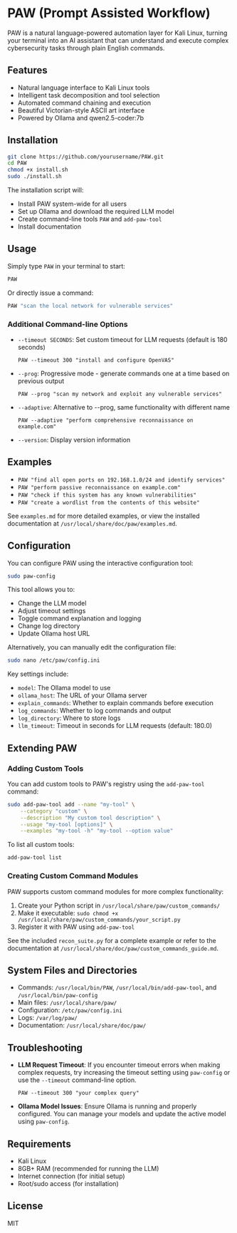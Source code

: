 # PAW (Prompt Assisted Workflow)

PAW is a natural language-powered automation layer for Kali Linux, turning your terminal into an AI assistant that can understand and execute complex cybersecurity tasks through plain English commands.

## Features

- Natural language interface to Kali Linux tools
- Intelligent task decomposition and tool selection
- Automated command chaining and execution
- Beautiful Victorian-style ASCII art interface
- Powered by Ollama and qwen2.5-coder:7b

## Installation

```bash
git clone https://github.com/yourusername/PAW.git
cd PAW
chmod +x install.sh
sudo ./install.sh
```

The installation script will:
- Install PAW system-wide for all users
- Set up Ollama and download the required LLM model
- Create command-line tools `PAW` and `add-paw-tool`
- Install documentation

## Usage

Simply type `PAW` in your terminal to start:

```bash
PAW
```

Or directly issue a command:

```bash
PAW "scan the local network for vulnerable services"
```

### Additional Command-line Options

- `--timeout SECONDS`: Set custom timeout for LLM requests (default is 180 seconds)
  ```
  PAW --timeout 300 "install and configure OpenVAS"
  ```

- `--prog`: Progressive mode - generate commands one at a time based on previous output
  ```
  PAW --prog "scan my network and exploit any vulnerable services"
  ```

- `--adaptive`: Alternative to --prog, same functionality with different name
  ```
  PAW --adaptive "perform comprehensive reconnaissance on example.com"
  ```

- `--version`: Display version information

## Examples

- `PAW "find all open ports on 192.168.1.0/24 and identify services"`
- `PAW "perform passive reconnaissance on example.com"`
- `PAW "check if this system has any known vulnerabilities"`
- `PAW "create a wordlist from the contents of this website"`

See `examples.md` for more detailed examples, or view the installed documentation at `/usr/local/share/doc/paw/examples.md`.

## Configuration

You can configure PAW using the interactive configuration tool:

```bash
sudo paw-config
```

This tool allows you to:
- Change the LLM model
- Adjust timeout settings
- Toggle command explanation and logging
- Change log directory
- Update Ollama host URL

Alternatively, you can manually edit the configuration file:

```bash
sudo nano /etc/paw/config.ini
```

Key settings include:
- `model`: The Ollama model to use
- `ollama_host`: The URL of your Ollama server
- `explain_commands`: Whether to explain commands before execution
- `log_commands`: Whether to log commands and output
- `log_directory`: Where to store logs
- `llm_timeout`: Timeout in seconds for LLM requests (default: 180.0)

## Extending PAW

### Adding Custom Tools

You can add custom tools to PAW's registry using the `add-paw-tool` command:

```bash
sudo add-paw-tool add --name "my-tool" \
    --category "custom" \
    --description "My custom tool description" \
    --usage "my-tool [options]" \
    --examples "my-tool -h" "my-tool --option value"
```

To list all custom tools:

```bash
add-paw-tool list
```

### Creating Custom Command Modules

PAW supports custom command modules for more complex functionality:

1. Create your Python script in `/usr/local/share/paw/custom_commands/`
2. Make it executable: `sudo chmod +x /usr/local/share/paw/custom_commands/your_script.py`
3. Register it with PAW using `add-paw-tool`

See the included `recon_suite.py` for a complete example or refer to the documentation at `/usr/local/share/doc/paw/custom_commands_guide.md`.

## System Files and Directories

- Commands: `/usr/local/bin/PAW`, `/usr/local/bin/add-paw-tool`, and `/usr/local/bin/paw-config`
- Main files: `/usr/local/share/paw/`
- Configuration: `/etc/paw/config.ini`
- Logs: `/var/log/paw/`
- Documentation: `/usr/local/share/doc/paw/`

## Troubleshooting

- **LLM Request Timeout**: If you encounter timeout errors when making complex requests, try increasing the timeout setting using `paw-config` or use the `--timeout` command-line option.
  ```
  PAW --timeout 300 "your complex query"
  ```

- **Ollama Model Issues**: Ensure Ollama is running and properly configured. You can manage your models and update the active model using `paw-config`.

## Requirements

- Kali Linux
- 8GB+ RAM (recommended for running the LLM)
- Internet connection (for initial setup)
- Root/sudo access (for installation)

## License

MIT 